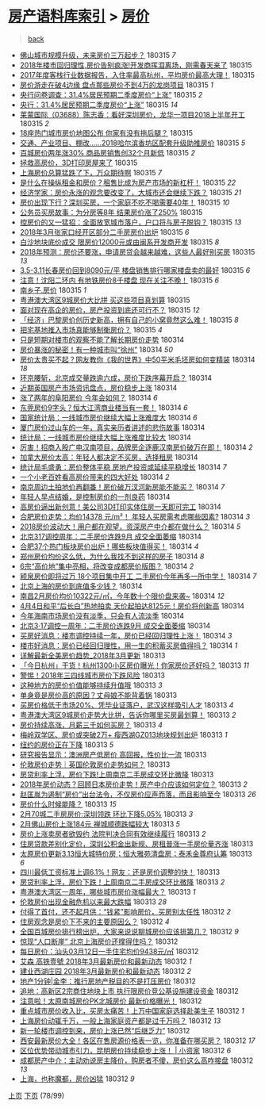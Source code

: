 [房产语料库索引](../../README.md)  > [房价](房价.md)
====
> [back](../README.md)

- [佛山城市规模升级，未来房价三万起步？](http://jkwz.applinzi.com/ittc/7080788523022287888.html#%E4%BD%9B%E5%B1%B1%E5%9F%8E%E5%B8%82%E8%A7%84%E6%A8%A1%E5%8D%87%E7%BA%A7%EF%BC%8C%E6%9C%AA%E6%9D%A5%E6%88%BF%E4%BB%B7%E4%B8%89%E4%B8%87%E8%B5%B7%E6%AD%A5%EF%BC%9F) 180315 *7* 
- [2018年楼市回归理性,房价告别疯涨!开发商挥泪离场，刚需春天来了](http://jkwz.applinzi.com/ittc/7080744172971885578.html#2018%E5%B9%B4%E6%A5%BC%E5%B8%82%E5%9B%9E%E5%BD%92%E7%90%86%E6%80%A7%2C%E6%88%BF%E4%BB%B7%E5%91%8A%E5%88%AB%E7%96%AF%E6%B6%A8%21%E5%BC%80%E5%8F%91%E5%95%86%E6%8C%A5%E6%B3%AA%E7%A6%BB%E5%9C%BA%EF%BC%8C%E5%88%9A%E9%9C%80%E6%98%A5%E5%A4%A9%E6%9D%A5%E4%BA%86) 180315  
- [2017年度客栈行业数据报告，入住率最高杭州，平均房价最高大理！](http://jkwz.applinzi.com/ittc/7080765148321285131.html#2017%E5%B9%B4%E5%BA%A6%E5%AE%A2%E6%A0%88%E8%A1%8C%E4%B8%9A%E6%95%B0%E6%8D%AE%E6%8A%A5%E5%91%8A%EF%BC%8C%E5%85%A5%E4%BD%8F%E7%8E%87%E6%9C%80%E9%AB%98%E6%9D%AD%E5%B7%9E%EF%BC%8C%E5%B9%B3%E5%9D%87%E6%88%BF%E4%BB%B7%E6%9C%80%E9%AB%98%E5%A4%A7%E7%90%86%EF%BC%81) 180315  
- [房价游走在破4边缘 盘点那些房价不到4万的龙岗项目](http://jkwz.applinzi.com/ittc/7080761664746292230.html#%E6%88%BF%E4%BB%B7%E6%B8%B8%E8%B5%B0%E5%9C%A8%E7%A0%B44%E8%BE%B9%E7%BC%98+%E7%9B%98%E7%82%B9%E9%82%A3%E4%BA%9B%E6%88%BF%E4%BB%B7%E4%B8%8D%E5%88%B04%E4%B8%87%E7%9A%84%E9%BE%99%E5%B2%97%E9%A1%B9%E7%9B%AE) 180315 *1* 
- [央行问卷调查：31.4%居民预期二季度房价“上涨”](http://jkwz.applinzi.com/ittc/7080742237334144007.html#%E5%A4%AE%E8%A1%8C%E9%97%AE%E5%8D%B7%E8%B0%83%E6%9F%A5%EF%BC%9A31.4%25%E5%B1%85%E6%B0%91%E9%A2%84%E6%9C%9F%E4%BA%8C%E5%AD%A3%E5%BA%A6%E6%88%BF%E4%BB%B7%E2%80%9C%E4%B8%8A%E6%B6%A8%E2%80%9D) 180315 *2* 
- [央行：31.4%居民预期二季度房价“上涨”](http://jkwz.applinzi.com/ittc/7080734942604821520.html#%E5%A4%AE%E8%A1%8C%EF%BC%9A31.4%25%E5%B1%85%E6%B0%91%E9%A2%84%E6%9C%9F%E4%BA%8C%E5%AD%A3%E5%BA%A6%E6%88%BF%E4%BB%B7%E2%80%9C%E4%B8%8A%E6%B6%A8%E2%80%9D) 180315 *14* 
- [莱蒙国际（03688）陈志香：看好深圳房价，龙华一项目2018上半年开工](http://jkwz.applinzi.com/ittc/7080728637651551243.html#%E8%8E%B1%E8%92%99%E5%9B%BD%E9%99%85%EF%BC%8803688%EF%BC%89%E9%99%88%E5%BF%97%E9%A6%99%EF%BC%9A%E7%9C%8B%E5%A5%BD%E6%B7%B1%E5%9C%B3%E6%88%BF%E4%BB%B7%EF%BC%8C%E9%BE%99%E5%8D%8E%E4%B8%80%E9%A1%B9%E7%9B%AE2018%E4%B8%8A%E5%8D%8A%E5%B9%B4%E5%BC%80%E5%B7%A5) 180315 *2* 
- [18座热门城市房价地图公布  你家有没有拖后腿？](http://jkwz.applinzi.com/ittc/7080726965239940102.html#18%E5%BA%A7%E7%83%AD%E9%97%A8%E5%9F%8E%E5%B8%82%E6%88%BF%E4%BB%B7%E5%9C%B0%E5%9B%BE%E5%85%AC%E5%B8%83++%E4%BD%A0%E5%AE%B6%E6%9C%89%E6%B2%A1%E6%9C%89%E6%8B%96%E5%90%8E%E8%85%BF%EF%BC%9F) 180315  
- [交通、产业项目、棚改……2018哈尔滨香坊区配套升级助推房价](http://jkwz.applinzi.com/ittc/7080726549857043473.html#%E4%BA%A4%E9%80%9A%E3%80%81%E4%BA%A7%E4%B8%9A%E9%A1%B9%E7%9B%AE%E3%80%81%E6%A3%9A%E6%94%B9%E2%80%A6%E2%80%A62018%E5%93%88%E5%B0%94%E6%BB%A8%E9%A6%99%E5%9D%8A%E5%8C%BA%E9%85%8D%E5%A5%97%E5%8D%87%E7%BA%A7%E5%8A%A9%E6%8E%A8%E6%88%BF%E4%BB%B7) 180315 *5* 
- [百城房价两年涨30% 商品房销售创32个月新低](http://jkwz.applinzi.com/ittc/7080718756005544977.html#%E7%99%BE%E5%9F%8E%E6%88%BF%E4%BB%B7%E4%B8%A4%E5%B9%B4%E6%B6%A830%25+%E5%95%86%E5%93%81%E6%88%BF%E9%94%80%E5%94%AE%E5%88%9B32%E4%B8%AA%E6%9C%88%E6%96%B0%E4%BD%8E) 180315 *2* 
- [拯救高房价，3D打印房屋来了](http://jkwz.applinzi.com/ittc/7080717758960763914.html#%E6%8B%AF%E6%95%91%E9%AB%98%E6%88%BF%E4%BB%B7%EF%BC%8C3D%E6%89%93%E5%8D%B0%E6%88%BF%E5%B1%8B%E6%9D%A5%E4%BA%86) 180315  
- [上海房价总算猛跌了下，万众期待啊](http://jkwz.applinzi.com/ittc/7080707208218412049.html#%E4%B8%8A%E6%B5%B7%E6%88%BF%E4%BB%B7%E6%80%BB%E7%AE%97%E7%8C%9B%E8%B7%8C%E4%BA%86%E4%B8%8B%EF%BC%8C%E4%B8%87%E4%BC%97%E6%9C%9F%E5%BE%85%E5%95%8A) 180315 *7* 
- [是什么在操纵租金和房价？租售比成为房产市场的新杠杆！](http://jkwz.applinzi.com/ittc/7080698662336594955.html#%E6%98%AF%E4%BB%80%E4%B9%88%E5%9C%A8%E6%93%8D%E7%BA%B5%E7%A7%9F%E9%87%91%E5%92%8C%E6%88%BF%E4%BB%B7%EF%BC%9F%E7%A7%9F%E5%94%AE%E6%AF%94%E6%88%90%E4%B8%BA%E6%88%BF%E4%BA%A7%E5%B8%82%E5%9C%BA%E7%9A%84%E6%96%B0%E6%9D%A0%E6%9D%86%EF%BC%81) 180315 *22* 
- [经济学家：房价永涨的观念要改变了，大城市还会继续下跌？](http://jkwz.applinzi.com/ittc/7080661498345292811.html#%E7%BB%8F%E6%B5%8E%E5%AD%A6%E5%AE%B6%EF%BC%9A%E6%88%BF%E4%BB%B7%E6%B0%B8%E6%B6%A8%E7%9A%84%E8%A7%82%E5%BF%B5%E8%A6%81%E6%94%B9%E5%8F%98%E4%BA%86%EF%BC%8C%E5%A4%A7%E5%9F%8E%E5%B8%82%E8%BF%98%E4%BC%9A%E7%BB%A7%E7%BB%AD%E4%B8%8B%E8%B7%8C%EF%BC%9F) 180315 *21* 
- [房价出现下行？深圳买房，一个家庭不吃不喝需要40年！](http://jkwz.applinzi.com/ittc/7080679564873565191.html#%E6%88%BF%E4%BB%B7%E5%87%BA%E7%8E%B0%E4%B8%8B%E8%A1%8C%EF%BC%9F%E6%B7%B1%E5%9C%B3%E4%B9%B0%E6%88%BF%EF%BC%8C%E4%B8%80%E4%B8%AA%E5%AE%B6%E5%BA%AD%E4%B8%8D%E5%90%83%E4%B8%8D%E5%96%9D%E9%9C%80%E8%A6%8140%E5%B9%B4%EF%BC%81) 180315 *10* 
- [公务员买房故事：为分房等8年 结果房价涨了250%](http://jkwz.applinzi.com/ittc/7080668425028633606.html#%E5%85%AC%E5%8A%A1%E5%91%98%E4%B9%B0%E6%88%BF%E6%95%85%E4%BA%8B%EF%BC%9A%E4%B8%BA%E5%88%86%E6%88%BF%E7%AD%898%E5%B9%B4+%E7%BB%93%E6%9E%9C%E6%88%BF%E4%BB%B7%E6%B6%A8%E4%BA%86250%25) 180315  
- [控房价的又一猛招：全面放宽城市落户，户口将与房子脱钩？](http://jkwz.applinzi.com/ittc/7080668080718218256.html#%E6%8E%A7%E6%88%BF%E4%BB%B7%E7%9A%84%E5%8F%88%E4%B8%80%E7%8C%9B%E6%8B%9B%EF%BC%9A%E5%85%A8%E9%9D%A2%E6%94%BE%E5%AE%BD%E5%9F%8E%E5%B8%82%E8%90%BD%E6%88%B7%EF%BC%8C%E6%88%B7%E5%8F%A3%E5%B0%86%E4%B8%8E%E6%88%BF%E5%AD%90%E8%84%B1%E9%92%A9%EF%BC%9F) 180315 *13* 
- [2018年3月张家口经开区部分二手房房价出炉](http://jkwz.applinzi.com/ittc/7080667175918765066.html#2018%E5%B9%B43%E6%9C%88%E5%BC%A0%E5%AE%B6%E5%8F%A3%E7%BB%8F%E5%BC%80%E5%8C%BA%E9%83%A8%E5%88%86%E4%BA%8C%E6%89%8B%E6%88%BF%E6%88%BF%E4%BB%B7%E5%87%BA%E7%82%89) 180315 *6* 
- [白沙地块底价成交 限房价12000元或由闽系开发商开发](http://jkwz.applinzi.com/ittc/7080666215813219335.html#%E7%99%BD%E6%B2%99%E5%9C%B0%E5%9D%97%E5%BA%95%E4%BB%B7%E6%88%90%E4%BA%A4+%E9%99%90%E6%88%BF%E4%BB%B712000%E5%85%83%E6%88%96%E7%94%B1%E9%97%BD%E7%B3%BB%E5%BC%80%E5%8F%91%E5%95%86%E5%BC%80%E5%8F%91) 180315 *8* 
- [2018年预测：房价还要涨，申请房贷会越来越难，这些人最好别买房](http://jkwz.applinzi.com/ittc/7080665263630713872.html#2018%E5%B9%B4%E9%A2%84%E6%B5%8B%EF%BC%9A%E6%88%BF%E4%BB%B7%E8%BF%98%E8%A6%81%E6%B6%A8%EF%BC%8C%E7%94%B3%E8%AF%B7%E6%88%BF%E8%B4%B7%E4%BC%9A%E8%B6%8A%E6%9D%A5%E8%B6%8A%E9%9A%BE%EF%BC%8C%E8%BF%99%E4%BA%9B%E4%BA%BA%E6%9C%80%E5%A5%BD%E5%88%AB%E4%B9%B0%E6%88%BF) 180315 *13* 
- [3.5-3.11长春房价回到8090元/平 楼盘销售排行哪家楼盘卖的最好](http://jkwz.applinzi.com/ittc/7080651991875585030.html#3.5-3.11%E9%95%BF%E6%98%A5%E6%88%BF%E4%BB%B7%E5%9B%9E%E5%88%B08090%E5%85%83%2F%E5%B9%B3+%E6%A5%BC%E7%9B%98%E9%94%80%E5%94%AE%E6%8E%92%E8%A1%8C%E5%93%AA%E5%AE%B6%E6%A5%BC%E7%9B%98%E5%8D%96%E7%9A%84%E6%9C%80%E5%A5%BD) 180315 *6* 
- [注意！沈阳二环内 有地铁房价8千楼盘 现在关注不晚！](http://jkwz.applinzi.com/ittc/7080614728856765450.html#%E6%B3%A8%E6%84%8F%EF%BC%81%E6%B2%88%E9%98%B3%E4%BA%8C%E7%8E%AF%E5%86%85+%E6%9C%89%E5%9C%B0%E9%93%81%E6%88%BF%E4%BB%B78%E5%8D%83%E6%A5%BC%E7%9B%98+%E7%8E%B0%E5%9C%A8%E5%85%B3%E6%B3%A8%E4%B8%8D%E6%99%9A%EF%BC%81) 180315 *6* 
- [南乡子.房价](http://jkwz.applinzi.com/ittc/7080603371021272070.html#%E5%8D%97%E4%B9%A1%E5%AD%90.%E6%88%BF%E4%BB%B7) 180315 *1* 
- [粤港澳大湾区9城房价大比拼 买这些项目真划算](http://jkwz.applinzi.com/ittc/7080599880374682631.html#%E7%B2%A4%E6%B8%AF%E6%BE%B3%E5%A4%A7%E6%B9%BE%E5%8C%BA9%E5%9F%8E%E6%88%BF%E4%BB%B7%E5%A4%A7%E6%AF%94%E6%8B%BC+%E4%B9%B0%E8%BF%99%E4%BA%9B%E9%A1%B9%E7%9B%AE%E7%9C%9F%E5%88%92%E7%AE%97) 180315  
- [面对现在高企的房价，房产投资到底还可行不？](http://jkwz.applinzi.com/ittc/7080448418659173383.html#%E9%9D%A2%E5%AF%B9%E7%8E%B0%E5%9C%A8%E9%AB%98%E4%BC%81%E7%9A%84%E6%88%BF%E4%BB%B7%EF%BC%8C%E6%88%BF%E4%BA%A7%E6%8A%95%E8%B5%84%E5%88%B0%E5%BA%95%E8%BF%98%E5%8F%AF%E8%A1%8C%E4%B8%8D%EF%BC%9F) 180315 *12* 
- [「经济」巴黎房价创历史新高，拥有自己的小窝竟然这么难！](http://jkwz.applinzi.com/ittc/7080570469772428294.html#%E3%80%8C%E7%BB%8F%E6%B5%8E%E3%80%8D%E5%B7%B4%E9%BB%8E%E6%88%BF%E4%BB%B7%E5%88%9B%E5%8E%86%E5%8F%B2%E6%96%B0%E9%AB%98%EF%BC%8C%E6%8B%A5%E6%9C%89%E8%87%AA%E5%B7%B1%E7%9A%84%E5%B0%8F%E7%AA%9D%E7%AB%9F%E7%84%B6%E8%BF%99%E4%B9%88%E9%9A%BE%EF%BC%81) 180315 *8* 
- [把宅基地推入市场真能够制衡房价？](http://jkwz.applinzi.com/ittc/7080560251462222858.html#%E6%8A%8A%E5%AE%85%E5%9F%BA%E5%9C%B0%E6%8E%A8%E5%85%A5%E5%B8%82%E5%9C%BA%E7%9C%9F%E8%83%BD%E5%A4%9F%E5%88%B6%E8%A1%A1%E6%88%BF%E4%BB%B7%EF%BC%9F) 180315 *4* 
- [只是短期对楼市的观察不能了解长期房价走势](http://jkwz.applinzi.com/ittc/7080427679646221319.html#%E5%8F%AA%E6%98%AF%E7%9F%AD%E6%9C%9F%E5%AF%B9%E6%A5%BC%E5%B8%82%E7%9A%84%E8%A7%82%E5%AF%9F%E4%B8%8D%E8%83%BD%E4%BA%86%E8%A7%A3%E9%95%BF%E6%9C%9F%E6%88%BF%E4%BB%B7%E8%B5%B0%E5%8A%BF) 180314  
- [房价暴涨的秘密！有一种城市叫“徐州”](http://jkwz.applinzi.com/ittc/7080426514548261894.html#%E6%88%BF%E4%BB%B7%E6%9A%B4%E6%B6%A8%E7%9A%84%E7%A7%98%E5%AF%86%EF%BC%81%E6%9C%89%E4%B8%80%E7%A7%8D%E5%9F%8E%E5%B8%82%E5%8F%AB%E2%80%9C%E5%BE%90%E5%B7%9E%E2%80%9D) 180314 *50* 
- [房价太贵买不起？网友教你《我的世界》中50平米毛坯房如何变精装](http://jkwz.applinzi.com/ittc/7080405910365406214.html#%E6%88%BF%E4%BB%B7%E5%A4%AA%E8%B4%B5%E4%B9%B0%E4%B8%8D%E8%B5%B7%EF%BC%9F%E7%BD%91%E5%8F%8B%E6%95%99%E4%BD%A0%E3%80%8A%E6%88%91%E7%9A%84%E4%B8%96%E7%95%8C%E3%80%8B%E4%B8%AD50%E5%B9%B3%E7%B1%B3%E6%AF%9B%E5%9D%AF%E6%88%BF%E5%A6%82%E4%BD%95%E5%8F%98%E7%B2%BE%E8%A3%85) 180314 *18* 
- [环京腰斩，北京成交量跌逾六成，房价下跌序幕开启？](http://jkwz.applinzi.com/ittc/7080379963293565969.html#%E7%8E%AF%E4%BA%AC%E8%85%B0%E6%96%A9%EF%BC%8C%E5%8C%97%E4%BA%AC%E6%88%90%E4%BA%A4%E9%87%8F%E8%B7%8C%E9%80%BE%E5%85%AD%E6%88%90%EF%BC%8C%E6%88%BF%E4%BB%B7%E4%B8%8B%E8%B7%8C%E5%BA%8F%E5%B9%95%E5%BC%80%E5%90%AF%EF%BC%9F) 180314  
- [近期英国房产市场资讯盘点，房价稳步上涨](http://jkwz.applinzi.com/ittc/7080377962597975046.html#%E8%BF%91%E6%9C%9F%E8%8B%B1%E5%9B%BD%E6%88%BF%E4%BA%A7%E5%B8%82%E5%9C%BA%E8%B5%84%E8%AE%AF%E7%9B%98%E7%82%B9%EF%BC%8C%E6%88%BF%E4%BB%B7%E7%A8%B3%E6%AD%A5%E4%B8%8A%E6%B6%A8) 180314  
- [涨了两年的阜阳房价 今年会如何？](http://jkwz.applinzi.com/ittc/7080376782903837712.html#%E6%B6%A8%E4%BA%86%E4%B8%A4%E5%B9%B4%E7%9A%84%E9%98%9C%E9%98%B3%E6%88%BF%E4%BB%B7+%E4%BB%8A%E5%B9%B4%E4%BC%9A%E5%A6%82%E4%BD%95%EF%BC%9F) 180314 *6* 
- [东莞房价9字头？恒大江湾商业楼当有一套！](http://jkwz.applinzi.com/ittc/7080374721856406535.html#%E4%B8%9C%E8%8E%9E%E6%88%BF%E4%BB%B79%E5%AD%97%E5%A4%B4%EF%BC%9F%E6%81%92%E5%A4%A7%E6%B1%9F%E6%B9%BE%E5%95%86%E4%B8%9A%E6%A5%BC%E5%BD%93%E6%9C%89%E4%B8%80%E5%A5%97%EF%BC%81) 180314 *6* 
- [国家统计局：一线城市房价继续大幅上涨难度大](http://jkwz.applinzi.com/ittc/7080361570876261383.html#%E5%9B%BD%E5%AE%B6%E7%BB%9F%E8%AE%A1%E5%B1%80%EF%BC%9A%E4%B8%80%E7%BA%BF%E5%9F%8E%E5%B8%82%E6%88%BF%E4%BB%B7%E7%BB%A7%E7%BB%AD%E5%A4%A7%E5%B9%85%E4%B8%8A%E6%B6%A8%E9%9A%BE%E5%BA%A6%E5%A4%A7) 180314 *6* 
- [厦门房价过山车的一年，真实亲历者讲述的悲伤故事](http://jkwz.applinzi.com/ittc/7080359783783990278.html#%E5%8E%A6%E9%97%A8%E6%88%BF%E4%BB%B7%E8%BF%87%E5%B1%B1%E8%BD%A6%E7%9A%84%E4%B8%80%E5%B9%B4%EF%BC%8C%E7%9C%9F%E5%AE%9E%E4%BA%B2%E5%8E%86%E8%80%85%E8%AE%B2%E8%BF%B0%E7%9A%84%E6%82%B2%E4%BC%A4%E6%95%85%E4%BA%8B) 180314  
- [统计局：一线城市房价继续大幅上涨难度比较大](http://jkwz.applinzi.com/ittc/7080353098969383952.html#%E7%BB%9F%E8%AE%A1%E5%B1%80%EF%BC%9A%E4%B8%80%E7%BA%BF%E5%9F%8E%E5%B8%82%E6%88%BF%E4%BB%B7%E7%BB%A7%E7%BB%AD%E5%A4%A7%E5%B9%85%E4%B8%8A%E6%B6%A8%E9%9A%BE%E5%BA%A6%E6%AF%94%E8%BE%83%E5%A4%A7) 180314  
- [厉害！招商入股广电汉南项目，品牌房企逐鹿汉南房价破万在即！](http://jkwz.applinzi.com/ittc/7080343745604355088.html#%E5%8E%89%E5%AE%B3%EF%BC%81%E6%8B%9B%E5%95%86%E5%85%A5%E8%82%A1%E5%B9%BF%E7%94%B5%E6%B1%89%E5%8D%97%E9%A1%B9%E7%9B%AE%EF%BC%8C%E5%93%81%E7%89%8C%E6%88%BF%E4%BC%81%E9%80%90%E9%B9%BF%E6%B1%89%E5%8D%97%E6%88%BF%E4%BB%B7%E7%A0%B4%E4%B8%87%E5%9C%A8%E5%8D%B3%EF%BC%81) 180314 *2* 
- [加拿大房价太高：年轻人都决定不买房，选择租房](http://jkwz.applinzi.com/ittc/7064693755112588294.html#%E5%8A%A0%E6%8B%BF%E5%A4%A7%E6%88%BF%E4%BB%B7%E5%A4%AA%E9%AB%98%EF%BC%9A%E5%B9%B4%E8%BD%BB%E4%BA%BA%E9%83%BD%E5%86%B3%E5%AE%9A%E4%B8%8D%E4%B9%B0%E6%88%BF%EF%BC%8C%E9%80%89%E6%8B%A9%E7%A7%9F%E6%88%BF) 180314  
- [统计局毛盛勇：房价整体平稳 房地产投资或延续平稳增长](http://jkwz.applinzi.com/ittc/7080315564902056970.html#%E7%BB%9F%E8%AE%A1%E5%B1%80%E6%AF%9B%E7%9B%9B%E5%8B%87%EF%BC%9A%E6%88%BF%E4%BB%B7%E6%95%B4%E4%BD%93%E5%B9%B3%E7%A8%B3+%E6%88%BF%E5%9C%B0%E4%BA%A7%E6%8A%95%E8%B5%84%E6%88%96%E5%BB%B6%E7%BB%AD%E5%B9%B3%E7%A8%B3%E5%A2%9E%E9%95%BF) 180314 *7* 
- [一个小老百姓看高房价带来的四大好处](http://jkwz.applinzi.com/ittc/7080289817533613063.html#%E4%B8%80%E4%B8%AA%E5%B0%8F%E8%80%81%E7%99%BE%E5%A7%93%E7%9C%8B%E9%AB%98%E6%88%BF%E4%BB%B7%E5%B8%A6%E6%9D%A5%E7%9A%84%E5%9B%9B%E5%A4%A7%E5%A5%BD%E5%A4%84) 180314 *2* 
- [南京周边土拍地价再翻番！房价破万汊河新房能不能买？](http://jkwz.applinzi.com/ittc/7080288593212081162.html#%E5%8D%97%E4%BA%AC%E5%91%A8%E8%BE%B9%E5%9C%9F%E6%8B%8D%E5%9C%B0%E4%BB%B7%E5%86%8D%E7%BF%BB%E7%95%AA%EF%BC%81%E6%88%BF%E4%BB%B7%E7%A0%B4%E4%B8%87%E6%B1%8A%E6%B2%B3%E6%96%B0%E6%88%BF%E8%83%BD%E4%B8%8D%E8%83%BD%E4%B9%B0%EF%BC%9F) 180314 *7* 
- [年轻人早点结婚，是控制房价的一剂良药](http://jkwz.applinzi.com/ittc/7080284534749004816.html#%E5%B9%B4%E8%BD%BB%E4%BA%BA%E6%97%A9%E7%82%B9%E7%BB%93%E5%A9%9A%EF%BC%8C%E6%98%AF%E6%8E%A7%E5%88%B6%E6%88%BF%E4%BB%B7%E7%9A%84%E4%B8%80%E5%89%82%E8%89%AF%E8%8D%AF) 180314  
- [高房价逼出新创意！美公司3D打印实体住房一天即可完工](http://jkwz.applinzi.com/ittc/7080281216383452170.html#%E9%AB%98%E6%88%BF%E4%BB%B7%E9%80%BC%E5%87%BA%E6%96%B0%E5%88%9B%E6%84%8F%EF%BC%81%E7%BE%8E%E5%85%AC%E5%8F%B83D%E6%89%93%E5%8D%B0%E5%AE%9E%E4%BD%93%E4%BD%8F%E6%88%BF%E4%B8%80%E5%A4%A9%E5%8D%B3%E5%8F%AF%E5%AE%8C%E5%B7%A5) 180314  
- [合肥房价走势：均价14378 元/m²！ 年轻人买房需考虑哪些因素?](http://jkwz.applinzi.com/ittc/7080280947599868939.html#%E5%90%88%E8%82%A5%E6%88%BF%E4%BB%B7%E8%B5%B0%E5%8A%BF%EF%BC%9A%E5%9D%87%E4%BB%B714378+%E5%85%83%2Fm%C2%B2%EF%BC%81+%E5%B9%B4%E8%BD%BB%E4%BA%BA%E4%B9%B0%E6%88%BF%E9%9C%80%E8%80%83%E8%99%91%E5%93%AA%E4%BA%9B%E5%9B%A0%E7%B4%A0%3F) 180314 *3* 
- [2018房价波动大！用户都在观望，资深房产中介都在做什么？](http://jkwz.applinzi.com/ittc/7080274891045864464.html#2018%E6%88%BF%E4%BB%B7%E6%B3%A2%E5%8A%A8%E5%A4%A7%EF%BC%81%E7%94%A8%E6%88%B7%E9%83%BD%E5%9C%A8%E8%A7%82%E6%9C%9B%EF%BC%8C%E8%B5%84%E6%B7%B1%E6%88%BF%E4%BA%A7%E4%B8%AD%E4%BB%8B%E9%83%BD%E5%9C%A8%E5%81%9A%E4%BB%80%E4%B9%88%EF%BC%9F) 180314 *5* 
- [北京317调控周年：二手房价连跌9月 成交全面萎缩](http://jkwz.applinzi.com/ittc/7080273167182726154.html#%E5%8C%97%E4%BA%AC317%E8%B0%83%E6%8E%A7%E5%91%A8%E5%B9%B4%EF%BC%9A%E4%BA%8C%E6%89%8B%E6%88%BF%E4%BB%B7%E8%BF%9E%E8%B7%8C9%E6%9C%88+%E6%88%90%E4%BA%A4%E5%85%A8%E9%9D%A2%E8%90%8E%E7%BC%A9) 180314  
- [合肥37个热门板块房价出炉！哪些板块值得买！](http://jkwz.applinzi.com/ittc/7080269226667672586.html#%E5%90%88%E8%82%A537%E4%B8%AA%E7%83%AD%E9%97%A8%E6%9D%BF%E5%9D%97%E6%88%BF%E4%BB%B7%E5%87%BA%E7%82%89%EF%BC%81%E5%93%AA%E4%BA%9B%E6%9D%BF%E5%9D%97%E5%80%BC%E5%BE%97%E4%B9%B0%EF%BC%81) 180314 *4* 
- [郑州房价均价这么低，为什么我找不到这样的房子](http://jkwz.applinzi.com/ittc/7080267849807692816.html#%E9%83%91%E5%B7%9E%E6%88%BF%E4%BB%B7%E5%9D%87%E4%BB%B7%E8%BF%99%E4%B9%88%E4%BD%8E%EF%BC%8C%E4%B8%BA%E4%BB%80%E4%B9%88%E6%88%91%E6%89%BE%E4%B8%8D%E5%88%B0%E8%BF%99%E6%A0%B7%E7%9A%84%E6%88%BF%E5%AD%90) 180314 *8* 
- [6宗“高价地”集中亮相，将改变成都房价版图？](http://jkwz.applinzi.com/ittc/7080267492180362256.html#6%E5%AE%97%E2%80%9C%E9%AB%98%E4%BB%B7%E5%9C%B0%E2%80%9D%E9%9B%86%E4%B8%AD%E4%BA%AE%E7%9B%B8%EF%BC%8C%E5%B0%86%E6%94%B9%E5%8F%98%E6%88%90%E9%83%BD%E6%88%BF%E4%BB%B7%E7%89%88%E5%9B%BE%EF%BC%9F) 180314 *2* 
- [颍泉房价即将过万 18个项目集中开工 二手房价今年再多一所中学！](http://jkwz.applinzi.com/ittc/7080263342407287825.html#%E9%A2%8D%E6%B3%89%E6%88%BF%E4%BB%B7%E5%8D%B3%E5%B0%86%E8%BF%87%E4%B8%87+18%E4%B8%AA%E9%A1%B9%E7%9B%AE%E9%9B%86%E4%B8%AD%E5%BC%80%E5%B7%A5+%E4%BA%8C%E6%89%8B%E6%88%BF%E4%BB%B7%E4%BB%8A%E5%B9%B4%E5%86%8D%E5%A4%9A%E4%B8%80%E6%89%80%E4%B8%AD%E5%AD%A6%EF%BC%81) 180314 *7* 
- [北京上海的房价到底值多少钱？](http://jkwz.applinzi.com/ittc/7080092385457734673.html#%E5%8C%97%E4%BA%AC%E4%B8%8A%E6%B5%B7%E7%9A%84%E6%88%BF%E4%BB%B7%E5%88%B0%E5%BA%95%E5%80%BC%E5%A4%9A%E5%B0%91%E9%92%B1%EF%BC%9F) 180314  
- [南昌2月房价均价10322元/㎡，今年数十个限价盘来袭~](http://jkwz.applinzi.com/ittc/7080256227466806289.html#%E5%8D%97%E6%98%8C2%E6%9C%88%E6%88%BF%E4%BB%B7%E5%9D%87%E4%BB%B710322%E5%85%83%2F%E3%8E%A1%EF%BC%8C%E4%BB%8A%E5%B9%B4%E6%95%B0%E5%8D%81%E4%B8%AA%E9%99%90%E4%BB%B7%E7%9B%98%E6%9D%A5%E8%A2%AD%7E) 180314 *12* 
- [4月4日和平“后长白”热地拍卖 天价起拍达8125元！房价将创新高](http://jkwz.applinzi.com/ittc/7080256057278727184.html#4%E6%9C%884%E6%97%A5%E5%92%8C%E5%B9%B3%E2%80%9C%E5%90%8E%E9%95%BF%E7%99%BD%E2%80%9D%E7%83%AD%E5%9C%B0%E6%8B%8D%E5%8D%96+%E5%A4%A9%E4%BB%B7%E8%B5%B7%E6%8B%8D%E8%BE%BE8125%E5%85%83%EF%BC%81%E6%88%BF%E4%BB%B7%E5%B0%86%E5%88%9B%E6%96%B0%E9%AB%98) 180314  
- [今年海南市场房价没有淡季，只会有人流淡季](http://jkwz.applinzi.com/ittc/7080255298856289297.html#%E4%BB%8A%E5%B9%B4%E6%B5%B7%E5%8D%97%E5%B8%82%E5%9C%BA%E6%88%BF%E4%BB%B7%E6%B2%A1%E6%9C%89%E6%B7%A1%E5%AD%A3%EF%BC%8C%E5%8F%AA%E4%BC%9A%E6%9C%89%E4%BA%BA%E6%B5%81%E6%B7%A1%E5%AD%A3) 180314  
- [北京3·17调控一周年：二手房价连跌9月 成交全面萎缩](http://jkwz.applinzi.com/ittc/7080252439129490439.html#%E5%8C%97%E4%BA%AC3%C2%B717%E8%B0%83%E6%8E%A7%E4%B8%80%E5%91%A8%E5%B9%B4%EF%BC%9A%E4%BA%8C%E6%89%8B%E6%88%BF%E4%BB%B7%E8%BF%9E%E8%B7%8C9%E6%9C%88+%E6%88%90%E4%BA%A4%E5%85%A8%E9%9D%A2%E8%90%8E%E7%BC%A9) 180314  
- [买房好消息：楼市调控持续一年，房价已经回归理性上涨！](http://jkwz.applinzi.com/ittc/7080250319911257099.html#%E4%B9%B0%E6%88%BF%E5%A5%BD%E6%B6%88%E6%81%AF%EF%BC%9A%E6%A5%BC%E5%B8%82%E8%B0%83%E6%8E%A7%E6%8C%81%E7%BB%AD%E4%B8%80%E5%B9%B4%EF%BC%8C%E6%88%BF%E4%BB%B7%E5%B7%B2%E7%BB%8F%E5%9B%9E%E5%BD%92%E7%90%86%E6%80%A7%E4%B8%8A%E6%B6%A8%EF%BC%81) 180314 *3* 
- [楼市好消息：房价已经回归理性，用一生的积蓄买房值得吗？](http://jkwz.applinzi.com/ittc/7080250320037086215.html#%E6%A5%BC%E5%B8%82%E5%A5%BD%E6%B6%88%E6%81%AF%EF%BC%9A%E6%88%BF%E4%BB%B7%E5%B7%B2%E7%BB%8F%E5%9B%9E%E5%BD%92%E7%90%86%E6%80%A7%EF%BC%8C%E7%94%A8%E4%B8%80%E7%94%9F%E7%9A%84%E7%A7%AF%E8%93%84%E4%B9%B0%E6%88%BF%E5%80%BC%E5%BE%97%E5%90%97%EF%BC%9F) 180314 *1* 
- [详解最新全美房价趋势_2018年3月更新](http://jkwz.applinzi.com/ittc/7080086846136910854.html#%E8%AF%A6%E8%A7%A3%E6%9C%80%E6%96%B0%E5%85%A8%E7%BE%8E%E6%88%BF%E4%BB%B7%E8%B6%8B%E5%8A%BF_2018%E5%B9%B43%E6%9C%88%E6%9B%B4%E6%96%B0) 180313  
- [「今日杭州」干货！杭州1300小区房价曝光！你家房价还好吗？](http://jkwz.applinzi.com/ittc/7080068909070025744.html#%E3%80%8C%E4%BB%8A%E6%97%A5%E6%9D%AD%E5%B7%9E%E3%80%8D%E5%B9%B2%E8%B4%A7%EF%BC%81%E6%9D%AD%E5%B7%9E1300%E5%B0%8F%E5%8C%BA%E6%88%BF%E4%BB%B7%E6%9B%9D%E5%85%89%EF%BC%81%E4%BD%A0%E5%AE%B6%E6%88%BF%E4%BB%B7%E8%BF%98%E5%A5%BD%E5%90%97%EF%BC%9F) 180313 *11* 
- [警惕！2018年三四线城市房价下跌风险](http://jkwz.applinzi.com/ittc/7080006422278702086.html#%E8%AD%A6%E6%83%95%EF%BC%812018%E5%B9%B4%E4%B8%89%E5%9B%9B%E7%BA%BF%E5%9F%8E%E5%B8%82%E6%88%BF%E4%BB%B7%E4%B8%8B%E8%B7%8C%E9%A3%8E%E9%99%A9) 180313  
- [这种地方的房价价值能够持续升值哦](http://jkwz.applinzi.com/ittc/7080046187271160839.html#%E8%BF%99%E7%A7%8D%E5%9C%B0%E6%96%B9%E7%9A%84%E6%88%BF%E4%BB%B7%E4%BB%B7%E5%80%BC%E8%83%BD%E5%A4%9F%E6%8C%81%E7%BB%AD%E5%8D%87%E5%80%BC%E5%93%A6) 180313 *3* 
- [单身竟是房价高的原因？丈母娘不能背着锅](http://jkwz.applinzi.com/ittc/7080029623557817360.html#%E5%8D%95%E8%BA%AB%E7%AB%9F%E6%98%AF%E6%88%BF%E4%BB%B7%E9%AB%98%E7%9A%84%E5%8E%9F%E5%9B%A0%EF%BC%9F%E4%B8%88%E6%AF%8D%E5%A8%98%E4%B8%8D%E8%83%BD%E8%83%8C%E7%9D%80%E9%94%85) 180313  
- [买房价格低于市场20%、凭毕业证落户，武汉这样吸引人才](http://jkwz.applinzi.com/ittc/7080027372076401675.html#%E4%B9%B0%E6%88%BF%E4%BB%B7%E6%A0%BC%E4%BD%8E%E4%BA%8E%E5%B8%82%E5%9C%BA20%25%E3%80%81%E5%87%AD%E6%AF%95%E4%B8%9A%E8%AF%81%E8%90%BD%E6%88%B7%EF%BC%8C%E6%AD%A6%E6%B1%89%E8%BF%99%E6%A0%B7%E5%90%B8%E5%BC%95%E4%BA%BA%E6%89%8D) 180313 *4* 
- [粤港澳大湾区9城房价走势大比拼，告诉你哪里买房最划算！](http://jkwz.applinzi.com/ittc/7080026929891902475.html#%E7%B2%A4%E6%B8%AF%E6%BE%B3%E5%A4%A7%E6%B9%BE%E5%8C%BA9%E5%9F%8E%E6%88%BF%E4%BB%B7%E8%B5%B0%E5%8A%BF%E5%A4%A7%E6%AF%94%E6%8B%BC%EF%BC%8C%E5%91%8A%E8%AF%89%E4%BD%A0%E5%93%AA%E9%87%8C%E4%B9%B0%E6%88%BF%E6%9C%80%E5%88%92%E7%AE%97%EF%BC%81) 180313 *2* 
- [房价持续高涨，月薪三千如何买房？](http://jkwz.applinzi.com/ittc/7080023289600934918.html#%E6%88%BF%E4%BB%B7%E6%8C%81%E7%BB%AD%E9%AB%98%E6%B6%A8%EF%BC%8C%E6%9C%88%E8%96%AA%E4%B8%89%E5%8D%83%E5%A6%82%E4%BD%95%E4%B9%B0%E6%88%BF%EF%BC%9F) 180313 *4* 
- [梅岭双学区、房价或突破2万+ 瘦西湖GZ013地块规划出炉](http://jkwz.applinzi.com/ittc/7080001001547629574.html#%E6%A2%85%E5%B2%AD%E5%8F%8C%E5%AD%A6%E5%8C%BA%E3%80%81%E6%88%BF%E4%BB%B7%E6%88%96%E7%AA%81%E7%A0%B42%E4%B8%87%2B+%E7%98%A6%E8%A5%BF%E6%B9%96GZ013%E5%9C%B0%E5%9D%97%E8%A7%84%E5%88%92%E5%87%BA%E7%82%89) 180313 *1* 
- [纽约的房价正在下降](http://jkwz.applinzi.com/ittc/7079982995333448710.html#%E7%BA%BD%E7%BA%A6%E7%9A%84%E6%88%BF%E4%BB%B7%E6%AD%A3%E5%9C%A8%E4%B8%8B%E9%99%8D) 180313 *5* 
- [研究报告显示：澳洲房产低房价 高回报，性价比一流](http://jkwz.applinzi.com/ittc/7079975333334090769.html#%E7%A0%94%E7%A9%B6%E6%8A%A5%E5%91%8A%E6%98%BE%E7%A4%BA%EF%BC%9A%E6%BE%B3%E6%B4%B2%E6%88%BF%E4%BA%A7%E4%BD%8E%E6%88%BF%E4%BB%B7+%E9%AB%98%E5%9B%9E%E6%8A%A5%EF%BC%8C%E6%80%A7%E4%BB%B7%E6%AF%94%E4%B8%80%E6%B5%81) 180313  
- [伦敦房价走势｜英国伦敦房价走势如何？](http://jkwz.applinzi.com/ittc/7079974001424466950.html#%E4%BC%A6%E6%95%A6%E6%88%BF%E4%BB%B7%E8%B5%B0%E5%8A%BF%EF%BD%9C%E8%8B%B1%E5%9B%BD%E4%BC%A6%E6%95%A6%E6%88%BF%E4%BB%B7%E8%B5%B0%E5%8A%BF%E5%A6%82%E4%BD%95%EF%BC%9F) 180313  
- [房贷利率上浮，房价下跌!上周南京二手房成交环比微降](http://jkwz.applinzi.com/ittc/7079959802791068682.html#%E6%88%BF%E8%B4%B7%E5%88%A9%E7%8E%87%E4%B8%8A%E6%B5%AE%EF%BC%8C%E6%88%BF%E4%BB%B7%E4%B8%8B%E8%B7%8C%21%E4%B8%8A%E5%91%A8%E5%8D%97%E4%BA%AC%E4%BA%8C%E6%89%8B%E6%88%BF%E6%88%90%E4%BA%A4%E7%8E%AF%E6%AF%94%E5%BE%AE%E9%99%8D) 180313  
- [2018年房价动态？回顾日本房价走势！房产中介应该如何定位？](http://jkwz.applinzi.com/ittc/7079958170644775947.html#2018%E5%B9%B4%E6%88%BF%E4%BB%B7%E5%8A%A8%E6%80%81%EF%BC%9F%E5%9B%9E%E9%A1%BE%E6%97%A5%E6%9C%AC%E6%88%BF%E4%BB%B7%E8%B5%B0%E5%8A%BF%EF%BC%81%E6%88%BF%E4%BA%A7%E4%B8%AD%E4%BB%8B%E5%BA%94%E8%AF%A5%E5%A6%82%E4%BD%95%E5%AE%9A%E4%BD%8D%EF%BC%9F) 180313 *2* 
- [赵匡胤为遏制“房价”出台法令，不仅房价应声而落，而且影响至今](http://jkwz.applinzi.com/ittc/7079952072944649233.html#%E8%B5%B5%E5%8C%A1%E8%83%A4%E4%B8%BA%E9%81%8F%E5%88%B6%E2%80%9C%E6%88%BF%E4%BB%B7%E2%80%9D%E5%87%BA%E5%8F%B0%E6%B3%95%E4%BB%A4%EF%BC%8C%E4%B8%8D%E4%BB%85%E6%88%BF%E4%BB%B7%E5%BA%94%E5%A3%B0%E8%80%8C%E8%90%BD%EF%BC%8C%E8%80%8C%E4%B8%94%E5%BD%B1%E5%93%8D%E8%87%B3%E4%BB%8A) 180313 *26* 
- [房价什么时候能降？](http://jkwz.applinzi.com/ittc/7079950871784064010.html#%E6%88%BF%E4%BB%B7%E4%BB%80%E4%B9%88%E6%97%B6%E5%80%99%E8%83%BD%E9%99%8D%EF%BC%9F) 180313 *15* 
- [2月70城二手房房价:深圳领跌 环比下降5.05%](http://jkwz.applinzi.com/ittc/7079948389985027079.html#2%E6%9C%8870%E5%9F%8E%E4%BA%8C%E6%89%8B%E6%88%BF%E6%88%BF%E4%BB%B7%3A%E6%B7%B1%E5%9C%B3%E9%A2%86%E8%B7%8C+%E7%8E%AF%E6%AF%94%E4%B8%8B%E9%99%8D5.05%25) 180313 *3* 
- [2月佛山房价上涨184元 禅城顺德跌幅较大](http://jkwz.applinzi.com/ittc/7079943632704766992.html#2%E6%9C%88%E4%BD%9B%E5%B1%B1%E6%88%BF%E4%BB%B7%E4%B8%8A%E6%B6%A8184%E5%85%83+%E7%A6%85%E5%9F%8E%E9%A1%BA%E5%BE%B7%E8%B7%8C%E5%B9%85%E8%BE%83%E5%A4%A7) 180313 *5* 
- [房价上涨卖房者欲毁约  法院判决合同有效继续履行](http://jkwz.applinzi.com/ittc/7079898129615029255.html#%E6%88%BF%E4%BB%B7%E4%B8%8A%E6%B6%A8%E5%8D%96%E6%88%BF%E8%80%85%E6%AC%B2%E6%AF%81%E7%BA%A6++%E6%B3%95%E9%99%A2%E5%88%A4%E5%86%B3%E5%90%88%E5%90%8C%E6%9C%89%E6%95%88%E7%BB%A7%E7%BB%AD%E5%B1%A5%E8%A1%8C) 180313 *2* 
- [住房贷款差别化定价，深圳公积金出新规、房租普涨一手房价量齐涨](http://jkwz.applinzi.com/ittc/7079897578978411536.html#%E4%BD%8F%E6%88%BF%E8%B4%B7%E6%AC%BE%E5%B7%AE%E5%88%AB%E5%8C%96%E5%AE%9A%E4%BB%B7%EF%BC%8C%E6%B7%B1%E5%9C%B3%E5%85%AC%E7%A7%AF%E9%87%91%E5%87%BA%E6%96%B0%E8%A7%84%E3%80%81%E6%88%BF%E7%A7%9F%E6%99%AE%E6%B6%A8%E4%B8%80%E6%89%8B%E6%88%BF%E4%BB%B7%E9%87%8F%E9%BD%90%E6%B6%A8) 180313  
- [太原房价更新3.13恒大城特价房；恒大雅苑清盘房；泰禾金尊府认筹](http://jkwz.applinzi.com/ittc/7079892683651023882.html#%E5%A4%AA%E5%8E%9F%E6%88%BF%E4%BB%B7%E6%9B%B4%E6%96%B03.13%E6%81%92%E5%A4%A7%E5%9F%8E%E7%89%B9%E4%BB%B7%E6%88%BF%EF%BC%9B%E6%81%92%E5%A4%A7%E9%9B%85%E8%8B%91%E6%B8%85%E7%9B%98%E6%88%BF%EF%BC%9B%E6%B3%B0%E7%A6%BE%E9%87%91%E5%B0%8A%E5%BA%9C%E8%AE%A4%E7%AD%B9) 180313 *6* 
- [四川最低工资标准上调6.1%！网友：还是房价调整的快！](http://jkwz.applinzi.com/ittc/7079890290054005771.html#%E5%9B%9B%E5%B7%9D%E6%9C%80%E4%BD%8E%E5%B7%A5%E8%B5%84%E6%A0%87%E5%87%86%E4%B8%8A%E8%B0%836.1%25%EF%BC%81%E7%BD%91%E5%8F%8B%EF%BC%9A%E8%BF%98%E6%98%AF%E6%88%BF%E4%BB%B7%E8%B0%83%E6%95%B4%E7%9A%84%E5%BF%AB%EF%BC%81) 180313  
- [房贷利率上浮，房价下跌！上周南京二手房成交环比微降](http://jkwz.applinzi.com/ittc/7079887818585539594.html#%E6%88%BF%E8%B4%B7%E5%88%A9%E7%8E%87%E4%B8%8A%E6%B5%AE%EF%BC%8C%E6%88%BF%E4%BB%B7%E4%B8%8B%E8%B7%8C%EF%BC%81%E4%B8%8A%E5%91%A8%E5%8D%97%E4%BA%AC%E4%BA%8C%E6%89%8B%E6%88%BF%E6%88%90%E4%BA%A4%E7%8E%AF%E6%AF%94%E5%BE%AE%E9%99%8D) 180313 *2* 
- [粤港澳大湾区一周年，哪些城市房价涨幅最大？](http://jkwz.applinzi.com/ittc/7079878448153887751.html#%E7%B2%A4%E6%B8%AF%E6%BE%B3%E5%A4%A7%E6%B9%BE%E5%8C%BA%E4%B8%80%E5%91%A8%E5%B9%B4%EF%BC%8C%E5%93%AA%E4%BA%9B%E5%9F%8E%E5%B8%82%E6%88%BF%E4%BB%B7%E6%B6%A8%E5%B9%85%E6%9C%80%E5%A4%A7%EF%BC%9F) 180313 *1* 
- [伦敦房价出现金融危机以来最大跌幅](http://jkwz.applinzi.com/ittc/7079861076185580555.html#%E4%BC%A6%E6%95%A6%E6%88%BF%E4%BB%B7%E5%87%BA%E7%8E%B0%E9%87%91%E8%9E%8D%E5%8D%B1%E6%9C%BA%E4%BB%A5%E6%9D%A5%E6%9C%80%E5%A4%A7%E8%B7%8C%E5%B9%85) 180313 *28* 
- [付得了首付，还不起月供：“钱紧”影响房价，买房别太任性](http://jkwz.applinzi.com/ittc/7079702403933013002.html#%E4%BB%98%E5%BE%97%E4%BA%86%E9%A6%96%E4%BB%98%EF%BC%8C%E8%BF%98%E4%B8%8D%E8%B5%B7%E6%9C%88%E4%BE%9B%EF%BC%9A%E2%80%9C%E9%92%B1%E7%B4%A7%E2%80%9D%E5%BD%B1%E5%93%8D%E6%88%BF%E4%BB%B7%EF%BC%8C%E4%B9%B0%E6%88%BF%E5%88%AB%E5%A4%AA%E4%BB%BB%E6%80%A7) 180312 *2* 
- [住房观念是房价下不来的主要原因么？](http://jkwz.applinzi.com/ittc/7079682130504582151.html#%E4%BD%8F%E6%88%BF%E8%A7%82%E5%BF%B5%E6%98%AF%E6%88%BF%E4%BB%B7%E4%B8%8B%E4%B8%8D%E6%9D%A5%E7%9A%84%E4%B8%BB%E8%A6%81%E5%8E%9F%E5%9B%A0%E4%B9%88%EF%BC%9F) 180312 *4* 
- [全国百城房价排行榜出炉，大家来说说聊城房价应该排第几？](http://jkwz.applinzi.com/ittc/7079677938750718993.html#%E5%85%A8%E5%9B%BD%E7%99%BE%E5%9F%8E%E6%88%BF%E4%BB%B7%E6%8E%92%E8%A1%8C%E6%A6%9C%E5%87%BA%E7%82%89%EF%BC%8C%E5%A4%A7%E5%AE%B6%E6%9D%A5%E8%AF%B4%E8%AF%B4%E8%81%8A%E5%9F%8E%E6%88%BF%E4%BB%B7%E5%BA%94%E8%AF%A5%E6%8E%92%E7%AC%AC%E5%87%A0%EF%BC%9F) 180312 *9* 
- [惊现“人口断崖” 北京上海房价还撑得住吗？](http://jkwz.applinzi.com/ittc/7079668818651907088.html#%E6%83%8A%E7%8E%B0%E2%80%9C%E4%BA%BA%E5%8F%A3%E6%96%AD%E5%B4%96%E2%80%9D+%E5%8C%97%E4%BA%AC%E4%B8%8A%E6%B5%B7%E6%88%BF%E4%BB%B7%E8%BF%98%E6%92%91%E5%BE%97%E4%BD%8F%E5%90%97%EF%BC%9F) 180312  
- [每日房价：汕头03月12日一手住宅均价9438元/㎡](http://jkwz.applinzi.com/ittc/7079663739664335882.html#%E6%AF%8F%E6%97%A5%E6%88%BF%E4%BB%B7%EF%BC%9A%E6%B1%95%E5%A4%B403%E6%9C%8812%E6%97%A5%E4%B8%80%E6%89%8B%E4%BD%8F%E5%AE%85%E5%9D%87%E4%BB%B79438%E5%85%83%2F%E3%8E%A1) 180312  
- [艾森 高铁壹號   2018年3月最新房价和最新动态](http://jkwz.applinzi.com/ittc/7079643013011997702.html#%E8%89%BE%E6%A3%AE+%E9%AB%98%E9%93%81%E5%A3%B9%E8%99%9F+++2018%E5%B9%B43%E6%9C%88%E6%9C%80%E6%96%B0%E6%88%BF%E4%BB%B7%E5%92%8C%E6%9C%80%E6%96%B0%E5%8A%A8%E6%80%81) 180312 *1* 
- [建业西湖庄园   2018年3月最新房价和最新动态](http://jkwz.applinzi.com/ittc/7079642879465358353.html#%E5%BB%BA%E4%B8%9A%E8%A5%BF%E6%B9%96%E5%BA%84%E5%9B%AD+++2018%E5%B9%B43%E6%9C%88%E6%9C%80%E6%96%B0%E6%88%BF%E4%BB%B7%E5%92%8C%E6%9C%80%E6%96%B0%E5%8A%A8%E6%80%81) 180312 *2* 
- [地产1分钟|金李：推行房地产税目的不是打压房价](http://jkwz.applinzi.com/ittc/7079641388444812298.html#%E5%9C%B0%E4%BA%A71%E5%88%86%E9%92%9F%7C%E9%87%91%E6%9D%8E%EF%BC%9A%E6%8E%A8%E8%A1%8C%E6%88%BF%E5%9C%B0%E4%BA%A7%E7%A8%8E%E7%9B%AE%E7%9A%84%E4%B8%8D%E6%98%AF%E6%89%93%E5%8E%8B%E6%88%BF%E4%BB%B7) 180312  
- [追地：高新区2宗商住地块上市 执行限房价竞公基设施建设资金](http://jkwz.applinzi.com/ittc/7079640179638010890.html#%E8%BF%BD%E5%9C%B0%EF%BC%9A%E9%AB%98%E6%96%B0%E5%8C%BA2%E5%AE%97%E5%95%86%E4%BD%8F%E5%9C%B0%E5%9D%97%E4%B8%8A%E5%B8%82+%E6%89%A7%E8%A1%8C%E9%99%90%E6%88%BF%E4%BB%B7%E7%AB%9E%E5%85%AC%E5%9F%BA%E8%AE%BE%E6%96%BD%E5%BB%BA%E8%AE%BE%E8%B5%84%E9%87%91) 180312  
- [注意啦！太原南城房价PK北城房价 最新价格曝光！](http://jkwz.applinzi.com/ittc/7079611427356935174.html#%E6%B3%A8%E6%84%8F%E5%95%A6%EF%BC%81%E5%A4%AA%E5%8E%9F%E5%8D%97%E5%9F%8E%E6%88%BF%E4%BB%B7PK%E5%8C%97%E5%9F%8E%E6%88%BF%E4%BB%B7+%E6%9C%80%E6%96%B0%E4%BB%B7%E6%A0%BC%E6%9B%9D%E5%85%89%EF%BC%81) 180312  
- [重点城市房价收入比，买房太痛苦！上万中国家庭选择赴美生子](http://jkwz.applinzi.com/ittc/7079604818463425547.html#%E9%87%8D%E7%82%B9%E5%9F%8E%E5%B8%82%E6%88%BF%E4%BB%B7%E6%94%B6%E5%85%A5%E6%AF%94%EF%BC%8C%E4%B9%B0%E6%88%BF%E5%A4%AA%E7%97%9B%E8%8B%A6%EF%BC%81%E4%B8%8A%E4%B8%87%E4%B8%AD%E5%9B%BD%E5%AE%B6%E5%BA%AD%E9%80%89%E6%8B%A9%E8%B5%B4%E7%BE%8E%E7%94%9F%E5%AD%90) 180312 *1* 
- [上海房价动辄千万，一般上海家庭资产都是过千万吗？](http://jkwz.applinzi.com/ittc/7079579885519766538.html#%E4%B8%8A%E6%B5%B7%E6%88%BF%E4%BB%B7%E5%8A%A8%E8%BE%84%E5%8D%83%E4%B8%87%EF%BC%8C%E4%B8%80%E8%88%AC%E4%B8%8A%E6%B5%B7%E5%AE%B6%E5%BA%AD%E8%B5%84%E4%BA%A7%E9%83%BD%E6%98%AF%E8%BF%87%E5%8D%83%E4%B8%87%E5%90%97%EF%BC%9F) 180312 *13* 
- [新一轮楼市调控到来，房价上涨已然“后继乏力”](http://jkwz.applinzi.com/ittc/7079923170574599174.html#%E6%96%B0%E4%B8%80%E8%BD%AE%E6%A5%BC%E5%B8%82%E8%B0%83%E6%8E%A7%E5%88%B0%E6%9D%A5%EF%BC%8C%E6%88%BF%E4%BB%B7%E4%B8%8A%E6%B6%A8%E5%B7%B2%E7%84%B6%E2%80%9C%E5%90%8E%E7%BB%A7%E4%B9%8F%E5%8A%9B%E2%80%9D) 180312  
- [西安最新房价大全！各区在售房源价格表一览，你准备在哪买房？](http://jkwz.applinzi.com/ittc/7079543400238154763.html#%E8%A5%BF%E5%AE%89%E6%9C%80%E6%96%B0%E6%88%BF%E4%BB%B7%E5%A4%A7%E5%85%A8%EF%BC%81%E5%90%84%E5%8C%BA%E5%9C%A8%E5%94%AE%E6%88%BF%E6%BA%90%E4%BB%B7%E6%A0%BC%E8%A1%A8%E4%B8%80%E8%A7%88%EF%BC%8C%E4%BD%A0%E5%87%86%E5%A4%87%E5%9C%A8%E5%93%AA%E4%B9%B0%E6%88%BF%EF%BC%9F) 180312 *17* 
- [区位优势带动城市引力，昆明房价持续稳步上涨！ | 小资家](http://jkwz.applinzi.com/ittc/7079530526740579339.html#%E5%8C%BA%E4%BD%8D%E4%BC%98%E5%8A%BF%E5%B8%A6%E5%8A%A8%E5%9F%8E%E5%B8%82%E5%BC%95%E5%8A%9B%EF%BC%8C%E6%98%86%E6%98%8E%E6%88%BF%E4%BB%B7%E6%8C%81%E7%BB%AD%E7%A8%B3%E6%AD%A5%E4%B8%8A%E6%B6%A8%EF%BC%81+%7C+%E5%B0%8F%E8%B5%84%E5%AE%B6) 180312 *6* 
- [成都房产中介：主动劝说房主降价，购房者不傻，房价这么高咋接盘](http://jkwz.applinzi.com/ittc/7079485404472673291.html#%E6%88%90%E9%83%BD%E6%88%BF%E4%BA%A7%E4%B8%AD%E4%BB%8B%EF%BC%9A%E4%B8%BB%E5%8A%A8%E5%8A%9D%E8%AF%B4%E6%88%BF%E4%B8%BB%E9%99%8D%E4%BB%B7%EF%BC%8C%E8%B4%AD%E6%88%BF%E8%80%85%E4%B8%8D%E5%82%BB%EF%BC%8C%E6%88%BF%E4%BB%B7%E8%BF%99%E4%B9%88%E9%AB%98%E5%92%8B%E6%8E%A5%E7%9B%98) 180312 *13* 
- [上海，也称魔都，房价凶猛](http://jkwz.applinzi.com/ittc/7079524380977923082.html#%E4%B8%8A%E6%B5%B7%EF%BC%8C%E4%B9%9F%E7%A7%B0%E9%AD%94%E9%83%BD%EF%BC%8C%E6%88%BF%E4%BB%B7%E5%87%B6%E7%8C%9B) 180312 *9* 


 [上页](房价79.md) [下页](房价77.md)          (78/99)